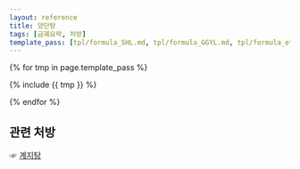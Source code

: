 ```yaml
---
layout: reference
title: 양단탕
tags: [금궤요략, 처방]
template_pass: [tpl/formula_SHL.md, tpl/formula_GGYL.md, tpl/formula_etc.md]
---
```


{% for tmp in page.template_pass %}

{% include {{ tmp }} %}

{% endfor %}

## 관련 처방

☞ [계지탕]({{site.formulaurl}}/계지탕)
